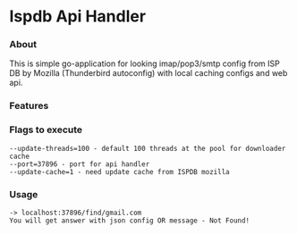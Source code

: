 # Ispdb Api Handler

### About
This is simple go-application for looking imap/pop3/smtp config from ISP DB by Mozilla (Thunderbird autoconfig) with local caching configs and web api.

### Features

### Flags to execute
```
--update-threads=100 - default 100 threads at the pool for downloader cache
--port=37896 - port for api handler
--update-cache=1 - need update cache from ISPDB mozilla

```


### Usage
```
-> localhost:37896/find/gmail.com
You will get answer with json config OR message - Not Found!
```



